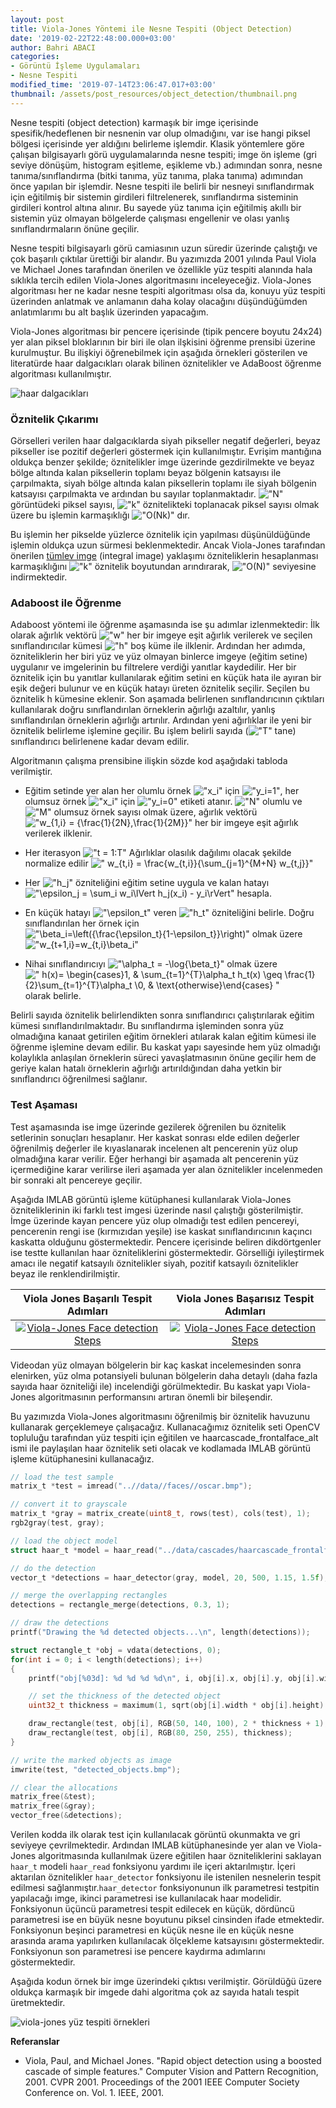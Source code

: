 ```yaml
---
layout: post
title: Viola-Jones Yöntemi ile Nesne Tespiti (Object Detection)
date: '2019-02-22T22:48:00.000+03:00'
author: Bahri ABACI
categories:
- Görüntü İşleme Uygulamaları
- Nesne Tespiti
modified_time: '2019-07-14T23:06:47.017+03:00'
thumbnail: /assets/post_resources/object_detection/thumbnail.png
---
```


Nesne tespiti (object detection) karmaşık bir imge içerisinde spesifik/hedeflenen bir nesnenin var olup olmadığını, var ise hangi piksel bölgesi içerisinde yer aldığını belirleme işlemdir. Klasik yöntemlere göre çalışan bilgisayarlı görü uygulamalarında nesne tespiti; imge ön işleme (gri seviye dönüşüm, histogram eşitleme, eşikleme vb.) adımından sonra, nesne tanıma/sınıflandırma (bitki tanıma, yüz tanıma, plaka tanıma) adımından önce yapılan bir işlemdir. Nesne tespiti ile belirli bir nesneyi sınıflandırmak için eğitilmiş bir sistemin girdileri filtrelenerek, sınıflandırma sisteminin girdileri kontrol altına alınır. Bu sayede yüz tanıma için eğitilmiş akıllı bir sistemin yüz olmayan bölgelerde çalışması engellenir ve olası yanlış sınıflandırmaların önüne geçilir.

<!--more-->

Nesne tespiti bilgisayarlı görü camiasının uzun süredir üzerinde çalıştığı ve çok başarılı çıktılar ürettiği bir alandır. Bu yazımızda 2001 yılında Paul Viola ve Michael Jones tarafından önerilen ve özellikle yüz tespiti alanında hala sıklıkla tercih edilen Viola-Jones algoritmasını inceleyeceğiz. Viola-Jones algoritması her ne kadar nesne tespiti algoritması olsa da, konuyu yüz tespiti üzerinden anlatmak ve anlamanın daha kolay olacağını düşündüğümden anlatımlarımı bu alt başlık üzerinden yapacağım.

Viola-Jones algoritması bir pencere içerisinde (tipik pencere boyutu 24x24) yer alan piksel bloklarının bir biri ile olan ilşkisini öğrenme prensibi üzerine kurulmuştur. Bu ilişkiyi öğrenebilmek için aşağıda örnekleri gösterilen ve literatürde haar dalgacıkları olarak bilinen öznitelikler ve AdaBoost öğrenme algoritması kullanılmıştır.

![haar dalgacıkları][haar_wavelets]

### Öznitelik Çıkarımı
Görselleri verilen haar dalgacıklarda siyah pikseller negatif değerleri, beyaz pikseller ise pozitif değerleri göstermek için kullanılmıştır. Evrişim mantığına oldukça benzer şekilde; öznitelikler imge üzerinde gezdirilmekte ve beyaz bölge altında kalan piksellerin toplamı beyaz bölgenin katsayısı ile çarpılmakta, siyah bölge altında kalan piksellerin toplamı ile siyah bölgenin katsayısı çarpılmakta ve ardından bu sayılar toplanmaktadır. !["N"](https://render.githubusercontent.com/render/math?math=N) görüntüdeki piksel sayısı, !["k"](https://render.githubusercontent.com/render/math?math=k) öznitelikteki toplanacak piksel sayısı olmak üzere bu işlemin karmaşıklığı !["O(Nk)"](https://render.githubusercontent.com/render/math?math=O%28Nk%29) dır.

Bu işlemin her pikselde yüzlerce öznitelik için yapılması düşünüldüğünde işlemin oldukça uzun sürmesi beklenmektedir. Ancak Viola-Jones tarafından önerilen [tümlev imge](http://www.cescript.com/2019/02/tumlev-imge-integral-image.html) (integral image) yaklaşımı özniteliklerin hesaplanması karmaşıklığını !["k"](https://render.githubusercontent.com/render/math?math=k) öznitelik boyutundan arındırarak, !["O(N)"](https://render.githubusercontent.com/render/math?math=O%28N%29) seviyesine indirmektedir.

### Adaboost ile Öğrenme
Adaboost yöntemi ile öğrenme aşamasında ise şu adımlar izlenmektedir: İlk olarak ağırlık vektörü !["w"](https://render.githubusercontent.com/render/math?math=w) her bir  imgeye eşit ağırlık verilerek ve seçilen sınıflandırıcılar kümesi !["h"](https://render.githubusercontent.com/render/math?math=h)  boş küme ile ilklenir. Ardından her adımda, özniteliklerin her biri yüz  ve yüz olmayan binlerce imgeye (eğitim setine) uygulanır ve imgelerinin  bu filtrelere verdiği yanıtlar kaydedilir. Her bir öznitelik için bu  yanıtlar kullanılarak eğitim setini en küçük hata ile ayıran bir eşik  değeri bulunur ve en küçük hatayı üreten öznitelik seçilir. Seçilen bu  öznitelik h kümesine eklenir. Son aşamada belirlenen sınıflandırıcının  çıktıları kullanılarak doğru sınıflandırılan örneklerin ağırlığı  azaltılır, yanlış sınıflandırılan örneklerin ağırlığı artırılır.  Ardından yeni ağırlıklar ile yeni bir öznitelik belirleme işlemine  geçilir. Bu işlem belirli sayıda (!["T"](https://render.githubusercontent.com/render/math?math=T) tane) sınıflandırıcı belirlenene  kadar devam edilir.

Algoritmanın çalışma prensibine ilişkin sözde kod aşağıdaki tabloda verilmiştir. 

* Eğitim setinde yer alan her olumlu örnek !["x_i"](https://render.githubusercontent.com/render/math?math=x_i) için !["y_i=1"](https://render.githubusercontent.com/render/math?math=y_i%3d1), her olumsuz örnek !["x_i"](https://render.githubusercontent.com/render/math?math=x_i) için !["y_i=0"](https://render.githubusercontent.com/render/math?math=y_i%3d0) etiketi atanır. !["N"](https://render.githubusercontent.com/render/math?math=N) olumlu ve !["M"](https://render.githubusercontent.com/render/math?math=M) olumsuz örnek sayısı olmak üzere, ağırlık vektörü !["w_{1,i} = {\frac{1}{2N},\frac{1}{2M}}"](https://render.githubusercontent.com/render/math?math=w_%7b1%2ci%7d%20%3d%20%7b%5cfrac%7b1%7d%7b2N%7d%2c%5cfrac%7b1%7d%7b2M%7d%7d) her bir imgeye eşit ağırlık verilerek ilklenir.

* Her iterasyon !["t = 1:T"](https://render.githubusercontent.com/render/math?math=t%20%3d%201%3aT) Ağırlıklar olasılık dağılımı olacak şekilde normalize edilir ![" w_{t,i} = \frac{w_{t,i}}{\sum_{j=1}^{M+N} w_{t,j}}"](https://render.githubusercontent.com/render/math?math=%20w_%7bt%2ci%7d%20%3d%20%5cfrac%7bw_%7bt%2ci%7d%7d%7b%5csum_%7bj%3d1%7d%5e%7bM%2bN%7d%20w_%7bt%2cj%7d%7d)

* Her !["h_j"](https://render.githubusercontent.com/render/math?math=h_j) özniteliğini eğitim setine uygula ve kalan hatayı !["\epsilon_j = \sum_i w_i\lVert h_j(x_i) - y_i\rVert"](https://render.githubusercontent.com/render/math?math=%5cepsilon_j%20%3d%20%5csum_i%20w_i%5clVert%20h_j%28x_i%29%20-%20y_i%5crVert) hesapla. 

* En küçük hatayı !["\epsilon_t"](https://render.githubusercontent.com/render/math?math=%5cepsilon_t) veren !["h_t"](https://render.githubusercontent.com/render/math?math=h_t) özniteliğini belirle. Doğru sınıflandırılan her örnek için !["\beta_i=\left({\frac{\epsilon_t}{1-\epsilon_t}}\right)"](https://render.githubusercontent.com/render/math?math=%5cbeta_i%3d%5cleft%28%7b%5cfrac%7b%5cepsilon_t%7d%7b1-%5cepsilon_t%7d%7d%5cright%29) olmak üzere !["w_{t+1,i}=w_{t,i}\beta_i"](https://render.githubusercontent.com/render/math?math=w_%7bt%2b1%2ci%7d%3dw_%7bt%2ci%7d%5cbeta_i) 

* Nihai sınıflandırıcıyı !["\alpha_t = -\log{\beta_t}"](https://render.githubusercontent.com/render/math?math=%5calpha_t%20%3d%20-%5clog%7b%5cbeta_t%7d) olmak üzere
![" h(x)= \begin{cases}1, & \sum_{t=1}^{T}\alpha_t h_t(x) \geq \frac{1}{2}\sum_{t=1}^{T}\alpha_t \\0, & \text{otherwise}\end{cases} "](https://render.githubusercontent.com/render/math?math=%20h%28x%29%3d%20%5cbegin%7bcases%7d1%2c%20%26%20%5csum_%7bt%3d1%7d%5e%7bT%7d%5calpha_t%20h_t%28x%29%20%5cgeq%20%5cfrac%7b1%7d%7b2%7d%5csum_%7bt%3d1%7d%5e%7bT%7d%5calpha_t%20%5c%5c0%2c%20%26%20%5ctext%7botherwise%7d%5cend%7bcases%7d%20)
olarak belirle.

Belirli sayıda öznitelik belirlendikten sonra sınıflandırıcı çalıştırılarak eğitim kümesi sınıflandırılmaktadır. Bu sınıflandırma işleminden sonra yüz olmadığına kanaat getirilen eğitim örnekleri atılarak kalan eğitim kümesi ile öğrenme işlemine devam edilir. Bu kaskat yapı sayesinde hem yüz olmadığı kolaylıkla anlaşılan örneklerin süreci yavaşlatmasının önüne geçilir hem de geriye kalan hatalı örneklerin ağırlığı artırıldığından daha yetkin bir sınıflandırıcı öğrenilmesi sağlanır.

### Test Aşaması
Test aşamasında ise imge üzerinde gezilerek öğrenilen bu öznitelik setlerinin sonuçları hesaplanır. Her kaskat sonrası elde edilen değerler öğrenilmiş değerler ile kıyaslanarak incelenen alt pencerenin yüz olup olmadığına karar verilir. Eğer herhangi bir aşamada alt pencerenin yüz içermediğine karar verilirse ileri aşamada yer alan öznitelikler incelenmeden bir sonraki alt pencereye geçilir.

Aşağıda IMLAB görüntü işleme kütüphanesi kullanılarak Viola-Jones özniteliklerinin iki farklı test imgesi üzerinde nasıl çalıştığı gösterilmiştir. İmge üzerinde kayan pencere yüz olup olmadığı test edilen pencereyi, pencerenin rengi ise (kırmızıdan yeşile) ise kaskat sınıflandırıcının kaçıncı kaskatta olduğunu göstermektedir. Pencere içerisinde beliren dikdörtgenler ise testte kullanılan haar özniteliklerini göstermektedir. Görselliği iyileştirmek amacı ile negatif katsayılı öznitelikler siyah, pozitif katsayılı öznitelikler beyaz ile renklendirilmiştir.

| Viola Jones Başarılı Tespit Adımları             |  Viola Jones Başarısız Tespit Adımları |
:-------------------------:|:-------------------------:
[![Viola-Jones Face detection Steps](/assets/post_resources/object_detection/viola_jones_face_detection.gif)](https://drive.google.com/file/d/1tuXJbGSdhaDjG7HZs-q38Q7ZO6w_fReF/preview "Link to original video") | [![Viola-Jones Face detection Steps](/assets/post_resources/object_detection/cv_dazzle_false_negative.gif)](https://drive.google.com/file/d/1hbpdcJnGXfOGc_LeFoFzScPI-xZaXt4H/preview "Link to original video")

Videodan yüz olmayan bölgelerin bir kaç kaskat incelemesinden sonra elenirken, yüz olma potansiyeli bulunan bölgelerin daha detaylı (daha fazla sayıda haar özniteliği ile) incelendiği görülmektedir. Bu kaskat yapı Viola-Jones algoritmasının performansını artıran önemli bir bileşendir.

Bu yazımızda Viola-Jones algoritmasını öğrenilmiş bir öznitelik havuzunu kullanarak gerçeklemeye çalışacağız. Kullanacağımız öznitelik seti OpenCV topluluğu tarafından yüz tespiti için eğitilen ve haarcascade_frontalface_alt ismi ile paylaşılan haar öznitelik seti olacak ve kodlamada IMLAB görüntü işleme kütüphanesini kullanacağız.

```c
// load the test sample
matrix_t *test = imread("..//data//faces//oscar.bmp");

// convert it to grayscale
matrix_t *gray = matrix_create(uint8_t, rows(test), cols(test), 1);
rgb2gray(test, gray);

// load the object model
struct haar_t *model = haar_read("../data/cascades/haarcascade_frontalface_alt.json");

// do the detection
vector_t *detections = haar_detector(gray, model, 20, 500, 1.15, 1.5f);

// merge the overlapping rectangles
detections = rectangle_merge(detections, 0.3, 1);

// draw the detections
printf("Drawing the %d detected objects...\n", length(detections));

struct rectangle_t *obj = vdata(detections, 0);
for(int i = 0; i < length(detections); i++)
{
    printf("obj[%03d]: %d %d %d %d\n", i, obj[i].x, obj[i].y, obj[i].width, obj[i].height);

    // set the thickness of the detected object 
    uint32_t thickness = maximum(1, sqrt(obj[i].width * obj[i].height) / 20);

    draw_rectangle(test, obj[i], RGB(50, 140, 100), 2 * thickness + 1);
    draw_rectangle(test, obj[i], RGB(80, 250, 255), thickness);
}

// write the marked objects as image
imwrite(test, "detected_objects.bmp");

// clear the allocations
matrix_free(&test);
matrix_free(&gray);
vector_free(&detections);
```
Verilen kodda ilk olarak test için kullanılacak görüntü okunmakta ve gri seviyeye çevrilmektedir. Ardından IMLAB kütüphanesinde yer alan ve Viola-Jones algoritmasında kullanılmak üzere eğitilen haar özniteliklerini saklayan `haar_t` modeli `haar_read` fonksiyonu yardımı ile içeri aktarılmıştır. İçeri aktarılan öznitelikler `haar_detector` fonksiyonu ile istenilen nesnelerin tespit edilmesi sağlanmıştır.`haar_detector` fonksiyonunun ilk parametresi testpitin yapılacağı imge, ikinci parametresi ise kullanılacak haar modelidir. Fonksiyonun üçüncü parametresi tespit edilecek en küçük, dördüncü parametresi ise en büyük nesne boyutunu piksel cinsinden ifade etmektedir. Fonksiyonun beşinci parametresi en küçük nesne ile en küçük nesne arasında arama yapılırken kullanılacak ölçekleme katsayısını göstermektedir. Fonksiyonun son parametresi ise pencere kaydırma adımlarını göstermektedir.

Aşağıda kodun örnek bir imge üzerindeki çıktısı verilmiştir. Görüldüğü üzere oldukça karmaşık bir imgede dahi algoritma çok az sayıda hatalı tespit üretmektedir.

![viola-jones yüz tespiti örnekleri][viola_jones_results]

**Referanslar**
* Viola, Paul, and Michael Jones. "Rapid object detection using a boosted cascade of simple features." Computer Vision and Pattern Recognition, 2001. CVPR 2001. Proceedings of the 2001 IEEE Computer Society Conference on. Vol. 1. IEEE, 2001.


[RESOURCES]: # (List of the resources used by the blog post)
[haar_wavelets]: /assets/post_resources/object_detection/haar_wavelets.png
[viola_jones_results]: /assets/post_resources/object_detection/oscar.png
